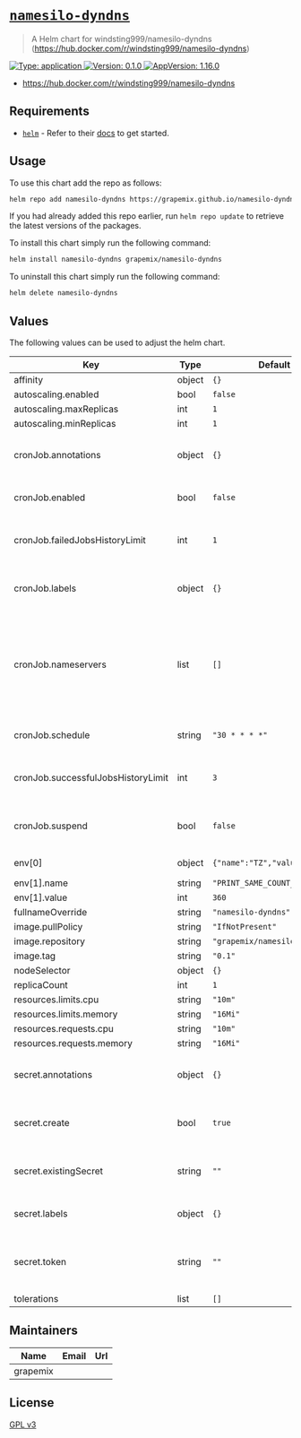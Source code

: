 # [`namesilo-dyndns`]()

> A Helm chart for windsting999/namesilo-dyndns (https://hub.docker.com/r/windsting999/namesilo-dyndns)

[![Type: application](https://img.shields.io/badge/Type-application-informational?style=flat-square) ]()[![Version: 0.1.0](https://img.shields.io/badge/Version-0.1.0-informational?style=flat-square) ]()[![AppVersion: 1.16.0](https://img.shields.io/badge/AppVersion-1.16.0-informational?style=flat-square) ]()

* <https://hub.docker.com/r/windsting999/namesilo-dyndns>

## Requirements

- [`helm`](https://helm.sh) - Refer to their [docs](https://helm.sh/docs) to get started.

## Usage

To use this chart add the repo as follows:

```sh
helm repo add namesilo-dyndns https://grapemix.github.io/namesilo-dyndns/
```

If you had already added this repo earlier, run `helm repo update` to retrieve the latest versions of the packages.

To install this chart simply run the following command:

```sh
helm install namesilo-dyndns grapemix/namesilo-dyndns
```

To uninstall this chart simply run the following command:

```sh
helm delete namesilo-dyndns
```

## Values

The following values can be used to adjust the helm chart.

| Key | Type | Default | Description |
|-----|------|---------|-------------|
| affinity | object | `{}` |  |
| autoscaling.enabled | bool | `false` |  |
| autoscaling.maxReplicas | int | `1` |  |
| autoscaling.minReplicas | int | `1` |  |
| cronJob.annotations | object | `{}` | Additional annotations for the cronjob object. |
| cronJob.enabled | bool | `false` | Create a cron job to update the DNS zone. |
| cronJob.failedJobsHistoryLimit | int | `1` | The number of failed finished jobs to retain. |
| cronJob.labels | object | `{}` | Additional labels for the cronjob object. |
| cronJob.nameservers | list | `[]` | The nameservers used to resolve ip service domain. Leave empty to inherit from cluster/node. |
| cronJob.schedule | string | `"30 * * * *"` | Update schedule for the cron job. |
| cronJob.successfulJobsHistoryLimit | int | `3` | The number of successful finished jobs to retain. |
| cronJob.suspend | bool | `false` | Enable/disable the cron job schedule quickly. |
| env[0] | object | `{"name":"TZ","value":"UTC"}` | Timezone for the container. |
| env[1].name | string | `"PRINT_SAME_COUNT_STEP"` |  |
| env[1].value | int | `360` |  |
| fullnameOverride | string | `"namesilo-dyndns"` |  |
| image.pullPolicy | string | `"IfNotPresent"` |  |
| image.repository | string | `"grapemix/namesilo-dyndns"` |  |
| image.tag | string | `"0.1"` |  |
| nodeSelector | object | `{}` |  |
| replicaCount | int | `1` |  |
| resources.limits.cpu | string | `"10m"` |  |
| resources.limits.memory | string | `"16Mi"` |  |
| resources.requests.cpu | string | `"10m"` |  |
| resources.requests.memory | string | `"16Mi"` |  |
| secret.annotations | object | `{}` | Additional annotations for the secret object. |
| secret.create | bool | `true` | Create a new secret containing the token. |
| secret.existingSecret | string | `""` | Use an existing secret to store the token. |
| secret.labels | object | `{}` | Additional labels for the secret object. |
| secret.token | string | `""` | Token used when not using an existing secret. |
| tolerations | list | `[]` |  |

## Maintainers

| Name | Email | Url |
| ---- | ------ | --- |
| grapemix |  |  |

## License

[GPL v3](../LICENSE.md)
